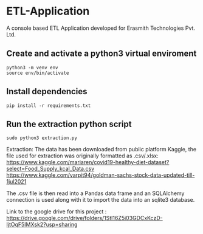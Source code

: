 # ETL-Application
A console based ETL Application developed for Erasmith Technologies Pvt. Ltd. 

## Create and activate a python3 virtual enviroment
```
python3 -m venv env
source env/bin/activate
```

## Install dependencies 
```pip install -r requirements.txt```

## Run the extraction python script
```sudo python3 extraction.py```


Extraction: The data has been downloaded from public platform Kaggle, the file used for extraction was originally formatted as .csv/.xlsx:
https://www.kaggle.com/mariaren/covid19-healthy-diet-dataset?select=Food_Supply_kcal_Data.csv
https://www.kaggle.com/varpit94/goldman-sachs-stock-data-updated-till-1jul2021

The .csv file is then read into a Pandas data frame and an SQLAlchemy connection is used along with it to import the data into an sqlite3 database.

Link to the google drive for this project : https://drive.google.com/drive/folders/1Stl16Z5i03GDCxKczD-IjtOqF5IMXsk2?usp=sharing
